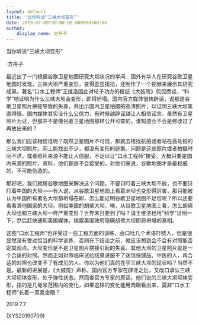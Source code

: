 ```yaml
---
layout: default
title: '当你听说“三峡大坝变形”'
date: 2019-07-09T00:00:00.000000+08:00
author:
    display_name: 方舟子
---
```


当你听说“三峡大坝变形”

·方舟子·

最近出了一门根据谷歌卫星地图研究大坝状况的学问：国外有华人在研究谷歌卫星地图时发现，三峡大坝严重变形，变得歪歪扭扭，还制作了一个视频来展示其研究成果。著名“口水工程师”王维洛因此对轮子功办的报纸《大妓院》侃侃而谈，“科学”地证明为什么三峡大坝会变形，即将坍塌。国内官方媒体很快辟谣，说那是谷歌卫星照片拼接导致的失真，并出示国内卫星拍摄的高清照片，以证明三峡大坝笔直得很。国内媒体其实没什么公信力，有时候越辟谣越让人相信谣言。虽然有卫星照片为证，但那并不是像谷歌卫星地图那样公开可查的，谁知道会不会是修改过了再放出来的？

那么我们应该相信谁呢？既然卫星图片不可信，那就去找找航拍或者站在高处拍的三峡大坝照片。网上能找出不少，都没有变形的迹象。问题是这些照片或者拍摄时间不详，或者照片来源不能让人信服，不足以让“口水工程师”接受。大概只要是国内来源的照片、资料，他们都是不会接受的。对他们来说，谷歌地图才是最权威的，不可能伪造的。

那好吧，我们就用谷歌地图来解决这个问题。不要只盯着三峡大坝不放，也不要只盯着中国的大坝——有人说，从谷歌卫星地图上看葛洲坝也变形得厉害，那只能被认为中国所有著名大坝都坍塌在即，怎么能证明谷歌卫星地图不足信呢？所以还要看看其他国家的大坝。例如美国的胡佛大坝。咦，从谷歌卫星地图上看，怎么胡佛大坝也和三峡大坝一样严重变形？世界末日要到了吗？请王维洛也用“科学”证明一下，然后赶快通知美国媒体，揭露美国政府隐瞒胡佛大坝即将坍塌的真相。

这些“口水工程师”也许受过一些工程方面的训练，会口吐几个术语吓唬人，但是很显然没有受过恰当的科学训练，否则在下结论之前，就应该想到会不会有对照能否定其观点。大坝变形是不是卫星图片拼接引起的失真，其他大坝的卫星照片就是一个合适的对照。然而正如对照临床试验结果说服不了迷信保健品、中医的人，再合适的对照也改变不了有成见的人。你以为他们真的在乎三峡大坝的现状吗？当然不是。最新的进展是，《大妓院》声称，国内官方专家在辟谣之后，又改口承认三峡大坝坝体变形，处于弹性状态。然而查官方专家的原话，他们说的三峡大坝坝体变形，指的是几毫米范围内的变化，如果这样的变化能用肉眼看出来，莫非“口水工程师”长着一双氪金眼？

2019.7.7.

(XYS20190709)

